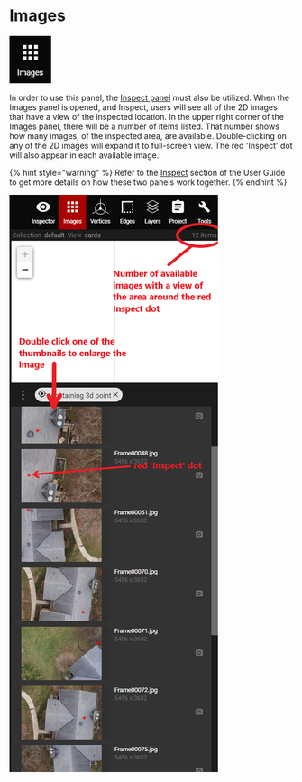 # Images

![No hotkey available](.gitbook/assets/images-button.png)

In order to use this panel, the [Inspect panel](3d-scene-manipulation-tools/inspect.md) must also be utilized. When the Images panel is opened, and Inspect, users will see all of the 2D images that have a view of the inspected location. In the upper right corner of the Images panel, there will be a number of items listed. That number shows how many images, of the inspected area, are available. Double-clicking on any of the 2D images will expand it to full-screen view. The red 'Inspect' dot will also appear in each available image.

{% hint style="warning" %}
Refer to the [Inspect](3d-scene-manipulation-tools/inspect.md) section of the User Guide to get more details on how these two panels work together.
{% endhint %}

![](.gitbook/assets/images-panel-layout.png)

